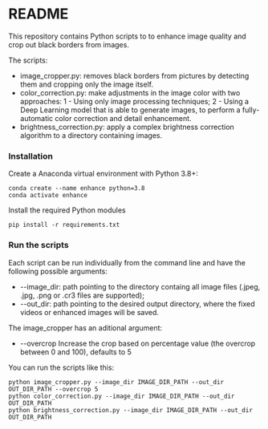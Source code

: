 # README

This repository contains Python scripts to to enhance image quality and crop out black borders from images.

The scripts:

-   image_cropper.py: removes black borders from pictures by detecting them and cropping only the image itself.
-   color_correction.py: make adjustments in the image color with two approaches: 1 - Using only image processing techniques; 2 - Using a Deep Learning model that is able to generate images, to perform a fully-automatic color correction and detail enhancement.
-   brightness_correction.py: apply a complex brightness correction algorithm to a directory containing images.

### Installation

Create a Anaconda virtual environment with Python 3.8+:

```shell
conda create --name enhance python=3.8
conda activate enhance
```

Install the required Python modules

```shell
pip install -r requirements.txt
```

### Run the scripts

Each script can be run individually from the command line and have the following possible arguments:

-   --image_dir: path pointing to the directory containg all image files (.jpeg, .jpg, .png or .cr3 files are supported);
-   --out_dir: path pointing to the desired output directory, where the fixed videos or enhanced images will be saved.

The image_cropper has an aditional argument:

-   --overcrop Increase the crop based on percentage value (the overcrop between 0 and 100), defaults to 5

You can run the scripts like this:

```shell
python image_cropper.py --image_dir IMAGE_DIR_PATH --out_dir OUT_DIR_PATH --overcrop 5
python color_correction.py --image_dir IMAGE_DIR_PATH --out_dir OUT_DIR_PATH
python brightness_correction.py --image_dir IMAGE_DIR_PATH --out_dir OUT_DIR_PATH
```
